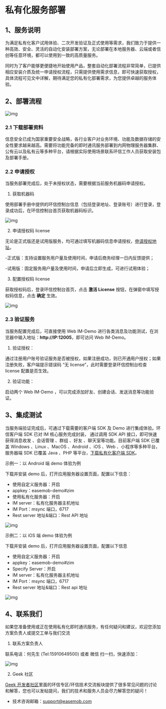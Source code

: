 # 私有化服务部署

<Toc />

## 1、服务说明

​ 为满足私有化客户试用体验、二次开发验证及正式使用等需求，我们致力于提供一种高效、安全、灵活的自动化安装部署方案，无论部署在本地服务器、云端或者信创等任意环境，都可以使用到一致的高质量服务。

同时为了客户能够更便捷地开始使用产品，整套自动化部署流程非常简单，已提供相应安装介质及统一申请授权流程，只需提供使用需求信息，即可快速获取授权，具体流程可见文中详解，期待满足您的私有化部署需求，为您提供卓越的服务体验。

## 2、部署流程

![img](@static/images/privitization/deploy_flowchart.png)

### 2.1 下载部署资料

信息安全已成为国家重要安全战略，各行业客户对业务环境、功能及数据存储的安全性要求越来越高。需要将功能完备的即时通讯服务部署到内网物理服务器集群、公有云以及私有云等多种平台，请根据实际使用场景联系环信工作人员获取安装包及部署手册。

<!--
信息安全已成为国家重要安全战略，各行业客户对业务环境、功能及数据存储的安全性要求越来越高。需要将功能完备的即时通讯服务部署到内网物理服务器集群、公有云以及私有云等多种平台，请根据实际使用场景选择安装包及部署手册，下载后请按照部署手册要求准备环境并实施部署。

<table>
<tr>
<td width="200px">安装包名称</td>
<td width="250px">适配环境要求</td>
<td>下载安装包</td>
<td>下载部署手册</td>
</tr>
<tr>
<td>环信私有化即时通讯服务安装包（单机版）</td>
<td>操作系统：Linux、ubuntu 22 及以上、centos 7 及以上 <br/>CPU 架构：X86、ARM</td>
<td> <a href="https://zim-private.oss-cn-beijing.aliyuncs.com/zim/ZIM-23.1.5.x86_64-license/20230912/ZIM-23.1.5.x86_64.all.tar">立即下载(X86)</a><br/><a href="https://zim-private.oss-cn-beijing.aliyuncs.com/zim/ZIM-23.1.5.arm64-v8a.202309/ZIM-23.1.5.arm64-v8a.all.tar">立即下载(ARM)</a></td>
<td><a href="https://zim-private.oss-cn-beijing.aliyuncs.com/zim/ZIM-23.1.5.x86_64-license/%E7%8E%AF%E4%BF%A1%E7%A7%81%E6%9C%89%E5%8C%96IM%E9%83%A8%E7%BD%B2%E6%96%87%E6%A1%A320241113.pdf">立即下载</a></td>
</tr>
</table>
-->

### 2.2 申请授权

当服务部署完成后，处于未授权状态，需要根据当前服务机器码申请授权。

1. 获取机器码

使用部署手册中提供的环信控制台信息（包括登录地址、登录账号）进行登录，登录成功后，在环信控制台首页获取机器码标识。

![img](@static/images/privitization/deploy_machine_code.png)

2. 申请授权码 license

无论是正式版还是试用版服务，均可通过填写机器码信息申请授权，[申请授权地址](https://get-license.easemob.com/)。

-正式版：支持设置服务用户量及使用时间，申请后商务经理一日内反馈提供；

-试用版：固定服务用户量及使用时间，申请后立即生成，可进行试用体验；

3. 配置授权码 license

获取授权码后，登录环信控制台首页，点击 **激活 License** 按钮，在弹窗中填写授权码信息，点击 **确定** 生效。

![img](@static/images/privitization/deploy_auth_code.png)

### 2.3 验证服务

当服务配置完成后，可直接使用 Web IM-Demo 进行各类消息及功能测试，在浏览器中输入地址：**http://IP:12005**，即可访问 Web IM-Demo。

1. 验证授权：

通过注册用户账号验证服务是否被授权，如果注册成功，则已开通用户授权；如果注册失败，客户端提示错误码 “无 license”，此时需要登录环信控制台检查 license 配置是否生效。

2. 验证功能：

启动两个 Web IM-Demo ，可以完成添加好友、创建会话、发送消息等功能验证。

## 3、集成测试

当服务端验证完成后，可通过下载需要的客户端 SDK 及 Demo 进行集成体验。环信客户端 SDK 已对 IM 核心服务完成封装， 通过调用 SDK API 接口，即可快速获得消息收发 、会话管理 、群组 、好友 、聊天室等功能。目前客户端 SDK 已覆盖 Windows 、Linux 、MacOS 、Android 、iOS 、Web 、小程序等多种平台，服务器端 SDK 已覆盖 Java 、PHP 等平台，[下载私有化客户端 SDK](uc_private.html#私有化-sdk-下载)。

示例一：以 Android 端 demo 体验为例

下载并安装 demo 后，打开应用服务器设置页面，配置以下信息：

- 使用自定义服务器：开启
- appkey：easemob-demo#zim
- 使用私有化服务器：开启
- IM server：私有化服务器主机地址
- IM Port：msync 端口，6717
- Rest server 地址&端口：Rest API 地址

![img](@static/images/privitization/deploy_android_custom_server.png)

示例二：以 iOS 端 demo 体验为例

下载并安装 demo 后，打开应用服务器设置页面，配置以下信息

- 使用自定义服务器：开启
- appkey：easemob-demo#zim
- Specify Server：开启
- IM server：私有化服务器主机地址
- IM Port：msync 端口，6717
- Rest server 地址&端口：Rest api 地址

![img](@static/images/privitization/deploy_ios_custom_server.png)

## 4、联系我们

如果您准备使用或正在使用私有化即时通讯服务，有任何疑问和建议，欢迎您添加方案负责人或提交工单与我们交流

1. 联系方案负责人

联系电话：何先生 (Tel:15910649500) 或者 微信 扫一扫，快速添加：

![img](@static/images/privitization/deploy_wechat_code.png)




2. Geek 社区

[Geek 开发者社区](http://www.imgeek.org/)里面的环信专区/环信技术交流板块提供了很多常见问题的讨论和解答，您也可以发帖提问，我们的技术和服务人员会尽力解答您的疑问！

- 技术咨询邮箱：[support@easemob.com](mailto:support@easemob.com)
